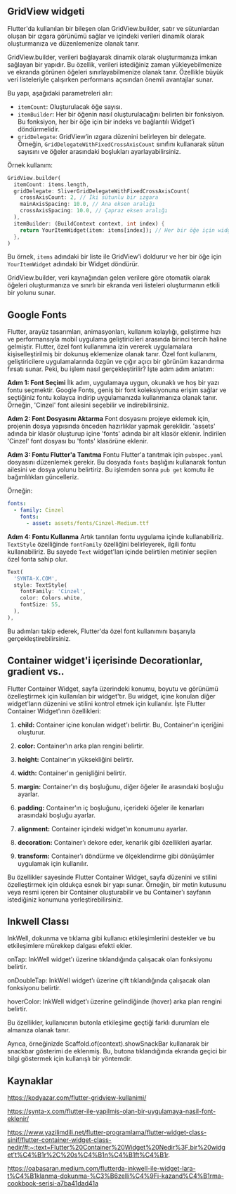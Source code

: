 ## GridView widgeti

Flutter'da kullanılan bir bileşen olan GridView.builder, satır ve sütunlardan oluşan bir ızgara görünümü sağlar ve içindeki verileri dinamik olarak oluşturmanıza ve düzenlemenize olanak tanır.

GridView.builder, verileri bağlayarak dinamik olarak oluşturmanıza imkan sağlayan bir yapıdır. Bu özellik, verileri istediğiniz zaman yükleyebilmenize ve ekranda görünen öğeleri sınırlayabilmenize olanak tanır. Özellikle büyük veri listeleriyle çalışırken performans açısından önemli avantajlar sunar.

Bu yapı, aşağıdaki parametreleri alır:

- `itemCount`: Oluşturulacak öğe sayısı.
- `itemBuilder`: Her bir öğenin nasıl oluşturulacağını belirten bir fonksiyon. Bu fonksiyon, her bir öğe için bir indeks ve bağlantılı Widget’i döndürmelidir.
- `gridDelegate`: GridView’in ızgara düzenini belirleyen bir delegate. Örneğin, `GridDelegateWithFixedCrossAxisCount` sınıfını kullanarak sütun sayısını ve öğeler arasındaki boşlukları ayarlayabilirsiniz.

Örnek kullanım:

```dart
GridView.builder(
  itemCount: items.length,
  gridDelegate: SliverGridDelegateWithFixedCrossAxisCount(
    crossAxisCount: 2, // İki sütunlu bir ızgara
    mainAxisSpacing: 10.0, // Ana eksen aralığı
    crossAxisSpacing: 10.0, // Çapraz eksen aralığı
  ),
  itemBuilder: (BuildContext context, int index) {
    return YourItemWidget(item: items[index]); // Her bir öğe için widget oluşturma
  },
)
```

Bu örnek, `items` adındaki bir liste ile GridView'i doldurur ve her bir öğe için `YourItemWidget` adındaki bir Widget döndürür.

GridView.builder, veri kaynağından gelen verilere göre otomatik olarak öğeleri oluşturmanıza ve sınırlı bir ekranda veri listeleri oluşturmanın etkili bir yolunu sunar.

## Google Fonts

Flutter, arayüz tasarımları, animasyonları, kullanım kolaylığı, geliştirme hızı ve performansıyla mobil uygulama geliştiricileri arasında birinci tercih haline gelmiştir. Flutter, özel font kullanımına izin vererek uygulamalara kişiselleştirilmiş bir dokunuş eklemenize olanak tanır. Özel font kullanımı, geliştiricilere uygulamalarında özgün ve çığır açıcı bir görünüm kazandırma fırsatı sunar. Peki, bu işlem nasıl gerçekleştirilir? İşte adım adım anlatım:

**Adım 1: Font Seçimi**
İlk adım, uygulamaya uygun, okunaklı ve hoş bir yazı fontu seçmektir. Google Fonts, geniş bir font koleksiyonuna erişim sağlar ve seçtiğiniz fontu kolayca indirip uygulamanızda kullanmanıza olanak tanır. Örneğin, 'Cinzel' font ailesini seçebilir ve indirebilirsiniz.

**Adım 2: Font Dosyasını Aktarma**
Font dosyasını projeye eklemek için, projenin dosya yapısında önceden hazırlıklar yapmak gereklidir. 'assets' adında bir klasör oluşturup içine 'fonts' adında bir alt klasör eklenir. İndirilen 'Cinzel' font dosyası bu 'fonts' klasörüne eklenir.

**Adım 3: Fontu Flutter'a Tanıtma**
Fontu Flutter'a tanıtmak için `pubspec.yaml` dosyasını düzenlemek gerekir. Bu dosyada `fonts` başlığını kullanarak fontun ailesini ve dosya yolunu belirtiriz. Bu işlemden sonra `pub get` komutu ile bağımlılıkları güncelleriz.

Örneğin:

```yaml
fonts:
  - family: Cinzel
    fonts:
      - asset: assets/fonts/Cinzel-Medium.ttf
```

**Adım 4: Fontu Kullanma**
Artık tanıtılan fontu uygulama içinde kullanabiliriz. `TextStyle` özelliğinde `fontFamily` özelliğini belirleyerek, ilgili fontu kullanabiliriz. Bu sayede `Text` widget'ları içinde belirtilen metinler seçilen özel fonta sahip olur.

```dart
Text(
  'SYNTA-X.COM',
  style: TextStyle(
    fontFamily: 'Cinzel',
    color: Colors.white,
    fontSize: 55,
  ),
),
```

Bu adımları takip ederek, Flutter'da özel font kullanımını başarıyla gerçekleştirebilirsiniz.

## Container widget'i içerisinde Decorationlar, gradient vs..

Flutter Container Widget, sayfa üzerindeki konumu, boyutu ve görünümü özelleştirmek için kullanılan bir widget'tır. Bu widget, içine konulan diğer widget'ların düzenini ve stilini kontrol etmek için kullanılır. İşte Flutter Container Widget'ının özellikleri:

1. **child:** Container içine konulan widget'ı belirtir. Bu, Container'ın içeriğini oluşturur.

2. **color:** Container'ın arka plan rengini belirtir.

3. **height:** Container'ın yüksekliğini belirtir.

4. **width:** Container'ın genişliğini belirtir.

5. **margin:** Container'ın dış boşluğunu, diğer öğeler ile arasındaki boşluğu ayarlar.

6. **padding:** Container'ın iç boşluğunu, içerideki öğeler ile kenarları arasındaki boşluğu ayarlar.

7. **alignment:** Container içindeki widget'ın konumunu ayarlar.

8. **decoration:** Container'ı dekore eder, kenarlık gibi özellikleri ayarlar.

9. **transform:** Container'ı döndürme ve ölçeklendirme gibi dönüşümler uygulamak için kullanılır.

Bu özellikler sayesinde Flutter Container Widget, sayfa düzenini ve stilini özelleştirmek için oldukça esnek bir yapı sunar. Örneğin, bir metin kutusunu veya resmi içeren bir Container oluşturabilir ve bu Container'ı sayfanın istediğiniz konumuna yerleştirebilirsiniz.

## Inkwell Classı

InkWell, dokunma ve tıklama gibi kullanıcı etkileşimlerini destekler ve bu etkileşimlere mürekkep dalgası efekti ekler.

onTap: InkWell widget'ı üzerine tıklandığında çalışacak olan fonksiyonu belirtir.

onDoubleTap: InkWell widget'ı üzerine çift tıklandığında çalışacak olan fonksiyonu belirtir.

hoverColor: InkWell widget'ı üzerine gelindiğinde (hover) arka plan rengini belirtir.

Bu özellikler, kullanıcının butonla etkileşime geçtiği farklı durumları ele almanıza olanak tanır.

Ayrıca, örneğinizde Scaffold.of(context).showSnackBar kullanarak bir snackbar gösterimi de eklenmiş. Bu, butona tıklandığında ekranda geçici bir bilgi göstermek için kullanışlı bir yöntemdir.

## Kaynaklar

https://kodyazar.com/flutter-gridview-kullanimi/

https://synta-x.com/flutter-ile-yapilmis-olan-bir-uygulamaya-nasil-font-eklenir/

https://www.yazilimdili.net/flutter-programlama/flutter-widget-class-sinif/flutter-container-widget-class-nedir/#:~:text=Flutter%20Container%20Widget%20Nedir%3F,bir%20widget't%C4%B1r%2C%20s%C4%B1n%C4%B1ft%C4%B1r.

https://oabasaran.medium.com/flutterda-inkwell-ile-widget-lara-t%C4%B1klanma-dokunma-%C3%B6zelli%C4%9Fi-kazand%C4%B1rma-cookbook-serisi-a7ba41dad41a
